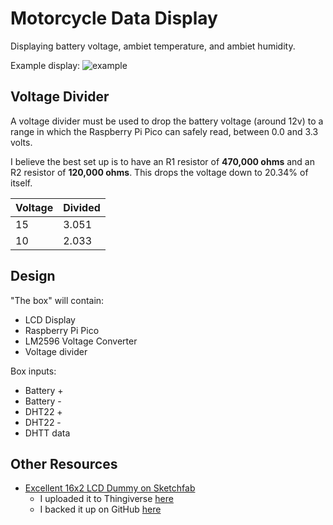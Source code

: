 # Motorcycle Data Display
Displaying battery voltage, ambiet temperature, and ambiet humidity.

Example display:
![example](https://i.imgur.com/XnHHV8R.png)

## Voltage Divider
A voltage divider must be used to drop the battery voltage (around 12v) to a range in which the Raspberry Pi Pico can safely read, between 0.0 and 3.3 volts.

I believe the best set up is to have an R1 resistor of **470,000 ohms** and an R2 resistor of **120,000 ohms**. This drops the voltage down to 20.34% of itself.

|Voltage|Divided|
|-|-|
|15|3.051|
|10|2.033|

## Design
"The box" will contain:
- LCD Display
- Raspberry Pi Pico
- LM2596 Voltage Converter
- Voltage divider

Box inputs:
- Battery +
- Battery - 
- DHT22 +
- DHT22 - 
- DHTT data

## Other Resources
- [Excellent 16x2 LCD Dummy on Sketchfab](https://sketchfab.com/3d-models/lcd-2004-16x2-hd44780-dummy-ea053f7f3c7045e4940769e17f48a0d0)
    - I uploaded it to Thingiverse [here](https://www.thingiverse.com/thing:7069861)
    - I backed it up on GitHub [here](https://github.com/TimHanewich/motorcycle-data-display/releases/download/2/LCD.stl)